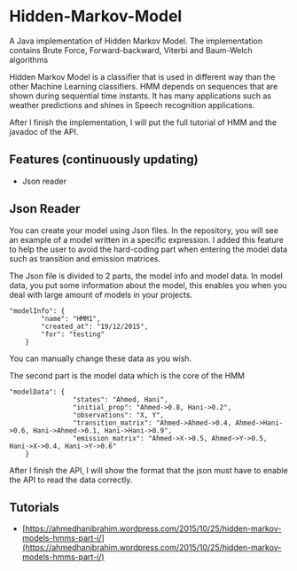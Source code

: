 # Hidden-Markov-Model
A Java implementation of Hidden Markov Model.
The implementation contains Brute Force, Forward-backward, Viterbi and Baum-Welch algorithms

Hidden Markov Model is a classifier that is used in different way than the other Machine Learning classifiers. HMM depends on sequences that
are shown during sequential time instants. It has many applications such as weather predictions and shines in Speech recognition applications.

After I finish the implementation, I will put the full tutorial of HMM and the javadoc of the API.

## Features (continuously updating)
* Json reader

## Json Reader
You can create your model using Json files. In the repository, you will see an example of a model written in a specific expression.
I added this feature to help the user to avoid the hard-coding part when entering the model data such as transition and emission matrices.

The Json file is divided to 2 parts, the model info and model data.
In model data, you put some information about the model, this enables you when you deal with large amount of models in your projects.

```
"modelInfo": {
        "name": "HMM1",
		"created_at": "19/12/2015",
		"for": "testing"
	}
```

You can manually change these data as you wish.

The second part is the model data which is the core of the HMM

```
"modelData": {
				"states": "Ahmed, Hani",
				"initial_prop": "Ahmed->0.8, Hani->0.2",
				"observations": "X, Y",
				"transition_matrix": "Ahmed->Ahmed->0.4, Ahmed->Hani->0.6, Hani->Ahmed->0.1, Hani->Hani->0.9",
				"emission_matrix": "Ahmed->X->0.5, Ahmed->Y->0.5, Hani->X->0.4, Hani->Y->0.6"
	}
```

After I finish the API, I will show the format that the json must have to enable the API to read the data correctly.

## Tutorials
* [https://ahmedhanibrahim.wordpress.com/2015/10/25/hidden-markov-models-hmms-part-i/](https://ahmedhanibrahim.wordpress.com/2015/10/25/hidden-markov-models-hmms-part-i/)